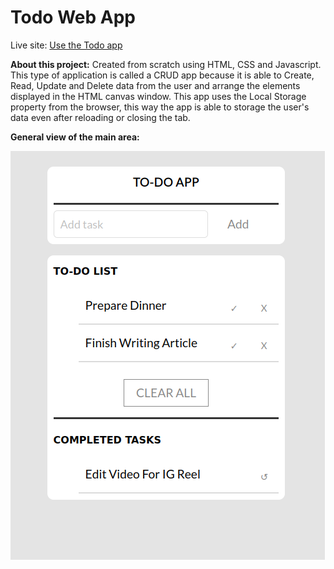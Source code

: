 # Todo Web App

Live site: [Use the Todo app](https://javierdebug.github.io/To-do-App/)
&nbsp;

**About this project:** Created from scratch using HTML, CSS and Javascript. This type of application is called a CRUD app because it is able to Create, Read, Update and Delete data from the user and arrange the elements displayed in the HTML canvas window. 
This app uses the Local Storage property from the browser, this way the app is able to storage the user's data even after reloading or closing the tab.
&nbsp;

**General view of the main area:**

![Screenshot Image](/images/Webapp-General-view-screenshoot.jpg)